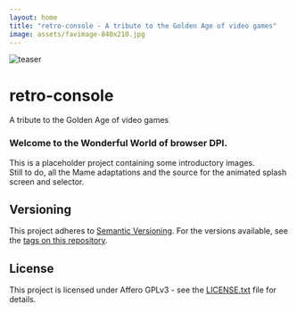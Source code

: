 ```yaml
---
layout: home
title: "retro-console - A tribute to the Golden Age of video games"
image: assets/favimage-840x210.jpg
---
```


![teaser](assets/favimage-840x210.jpg)

# retro-console

A tribute to the Golden Age of video games

### Welcome to the Wonderful World of browser DPI.

This is a placeholder project containing some introductory images.  
Still to do, all the Mame adaptations and the source for the animated splash screen and selector.

## Versioning

This project adheres to [Semantic Versioning](http://semver.org/spec/v2.0.0.html).
For the versions available, see the [tags on this repository](https://github.com/xyzzy/retro-console/tags).

## License

This project is licensed under Affero GPLv3 - see the [LICENSE.txt](LICENSE.txt) file for details.
